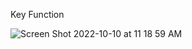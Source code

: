 Key Function

![Screen Shot 2022-10-10 at 11 18 59 AM](https://user-images.githubusercontent.com/105463926/194930080-87234766-3621-4c39-a386-4fb04889d7a6.png)
